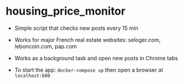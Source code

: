 # housing_price_monitor

+ Simple script that checks new posts every 15 min

+ Works for major French real estate websites: seloger.com, leboncoin.com, pap.com

+ Works as a background task and open new posts in Chrome tabs

+ To start the app: `docker-compose up` then open a browser at `localhost:600`
